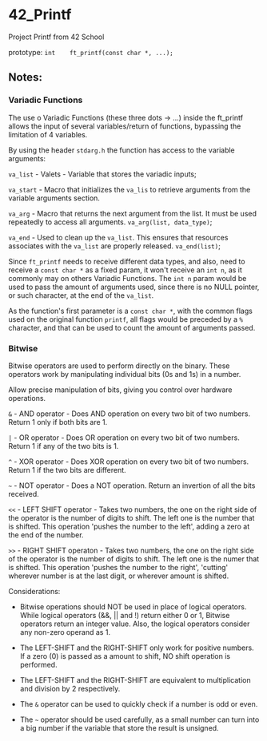 # 42_Printf
Project Printf from 42 School

prototype:
	`int	ft_printf(const char *, ...);`

## Notes:

### Variadic Functions
The use o Variadic Functions (these three dots -> ...) inside the ft_printf allows the input of several variables/return of functions, bypassing the limitation of 4 variables.


By using the header `stdarg.h` the function has access to the variable arguments:

`va_list`	- Valets - Variable that stores the variadic inputs;

`va_start`	- Macro that initializes the `va_lis` to retrieve arguments from the variable arguments section.
	
`va_arg`	- Macro that returns the next argument from the list. It must be used repeatedly to access all arguments. `va_arg(list, data_type)`;

`va_end`	- Used to clean up the `va_list`. This ensures that resources associates with the `va_list` are properly released. `va_end(list)`;


Since `ft_printf` needs to receive different data types, and also, need to receive a `const char *` as a fixed param, it won't receive an `int n`, as it commonly may on others Variadic Functions. The `int n` param would be used to pass the amount of arguments used, since there is no NULL pointer, or such character, at the end of the `va_list`. 

As the function's first parameter is a `const char *`, with the common flags used on the original function `printf`, all flags would be preceded by a `%` character, and that can be used to count the amount of arguments passed.


### Bitwise

Bitwise operators are used to perform directly on the binary. These operators work by manipulating individual bits (0s and 1s) in a number.

Allow precise manipulation of bits, giving you control over hardware operations.

`&`	- AND operator - Does AND operation on every two bit of two numbers. Return 1 only if both bits are 1.
	
`|`	- OR operator - Does OR operation on every two bit of two numbers. Return 1 if any of the two bits is 1.
	
`^`	- XOR operator - Does XOR operation on every two bit of two numbers. Return 1 if the two bits are different.
	
`~`	- NOT operator - Does a NOT operation. Return an invertion of all the bits received.
	
`<<`	- LEFT SHIFT operator - Takes two numbers, the one on the right side of the operator is the number of digits to shift. The left one is the number that is shifted. This operation 'pushes the number to the left', adding a zero at the end of the number.
	
`>>`	- RIGHT SHIFT operaton - Takes two numbers, the one on the right side of the operator is the number of digits to shift. The left one is the numer that is shifted. This operation 'pushes the number to the right', 'cutting' wherever number is at the last digit, or wherever amount is shifted.
	

Considerations:

- Bitwise operations should NOT be used in place of logical operators. While logical operators (&&, || and !) return either 0 or 1, Bitwise operators return an integer value. Also, the logical operators consider any non-zero operand as 1.

- The LEFT-SHIFT and the RIGHT-SHIFT only work for positive numbers. If a zero (0) is passed as a amount to shift, NO shift operation is performed.

- The LEFT-SHIFT and the RIGHT-SHIFT are equivalent to multiplication and division by 2 respectively.

- The `&` operator can be used to quickly check if a number is odd or even.

- The `~` operator should be used carefully, as a small number can turn into a big number if the variable that store the result is unsigned.
